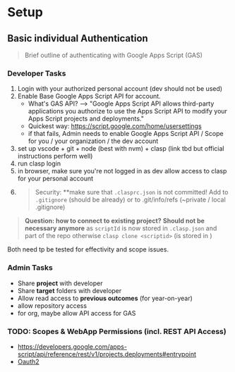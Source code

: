# Setup

## Basic individual Authentication

> Brief outline of authenticating with Google Apps Script (GAS)

### Developer Tasks

1. Login with your authorized personal account (dev should not be used)
2. Enable Base Google Apps Script API for account. 
    - What's GAS API? --> "Google Apps Script API allows third-party applications you authorize to use the Apps Script API to modify your Apps Script projects and deployments."
    - Quickest way: https://script.google.com/home/usersettings
    - if that fails, Admin needs to enable Google Apps Script API / Scope for you / your organization / the dev account
3. set up vscode + git + node (best with nvm) + clasp (link tbd but official instructions perform well)
4. run clasp login
5. in browser, make sure you're not logged in as dev allow access to clasp for your personal account
6. > Security: **make sure that `.clasprc.json` is not committed! Add to `.gitignore` (should be already) or to .git/info/refs (~private / local .gitignore)

> **Question: how to connect to existing project?**
> **Should not be necessary anymore** as `scriptId` is now stored in `.clasp.json` and part of the repo
> otherwise `clasp clone <scriptid>` (is stored in )

Both need tp be tested for effectivity and scope issues.

### Admin Tasks

- Share **project** with developer
- Share **target** folders with developer
- Allow read access to **previous outcomes** (for year-on-year)
- allow repository access
- for org, maybe allow API access for GAS

### TODO: Scopes & WebApp Permissions (incl. REST API Access)

- https://developers.google.com/apps-script/api/reference/rest/v1/projects.deployments#entrypoint
- [Oauth2](https://github.com/gsuitedevs/apps-script-oauth2)
